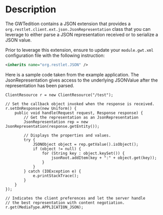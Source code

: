 # Description

The GWTedition contains a JSON extension that provides a
`org.restlet.client.ext.json.JsonRepresentation` class that you can
leverage to either parse a JSON representation received or to serialize
a JSON value.

Prior to leverage this extension, ensure to update your `module.gwt.xml` configuration file with the following instruction:

```xml
<inherits name="org.restlet.JSON" />
```

Here is a sample code taken from the example application. The
JsonRepresentation gives access to the underlying JSONValue after the
representation has been parsed.

    ClientResource r = new ClientResource("/test");

    // Set the callback object invoked when the response is received.
    r.setOnResponse(new Uniform() {
        public void handle(Request request, Response response) {
            // Get the representation as an JsonRepresentation
            JsonRepresentation rep = new JsonRepresentation(response.getEntity());

            // Displays the properties and values.
            try {
                JSONObject object = rep.getValue().isObject();
                if (object != null) {
                    for (String key : object.keySet()) {
                        jsonRoot.addItem(key + ":" + object.get(key));
                    }
                }
            } catch (IOException e) {
                e.printStackTrace();
            }
        }
    });

    // Indicates the client preferences and let the server handle
    // the best representation with content negotiation.
    r.get(MediaType.APPLICATION_JSON);
